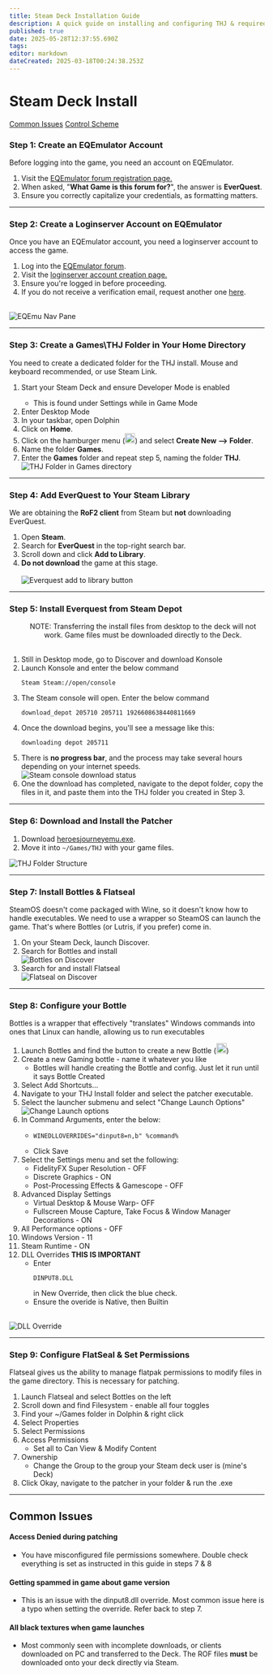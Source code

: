 ```yaml
---
title: Steam Deck Installation Guide
description: A quick guide on installing and configuring THJ & required components to allow you to take your Heroic Journey mobile on the Steam Deck!
published: true
date: 2025-05-28T12:37:55.690Z
tags: 
editor: markdown
dateCreated: 2025-03-18T00:24:38.253Z
---
```


# Steam Deck Install
<div class="jump-buttons">
  <a href="#common-issues" class="jump-buttons">Common Issues</a>
  <a href="https://www.reddit.com/r/project1999/comments/11xn4j2/steam_deck_control_scheme/">Control Scheme</a>
  </div>
<div class="step-container">
  <h3>Step 1: Create an EQEmulator Account</h3>
Before logging into the game, you need an account on EQEmulator.
<ol>
<li> Visit the <a href="https://www.eqemulator.org/forums/register.php">EQEmulator forum registration page.</a>
  <li> When asked, "<b>What Game is this forum for?</b>", the answer is <b>EverQuest</b>.
<li> Ensure you correctly capitalize your credentials, as formatting matters.
  </div>
  
---

<div class="step-container">
  <h3>Step 2: Create a Loginserver Account on EQEmulator</h3>
Once you have an EQEmulator account, you need a loginserver account to access the game.

<ol>
<li> Log into the <a href="https://www.eqemulator.org/forums/">EQEmulator forum</a>.
<li> Visit the <a href="https://www.eqemulator.org/account/?CreateLS">loginserver account creation page.</a>
<li> Ensure you're logged in before proceeding.
<li> If you do not receive a verification email, request another one <a href="https://www.eqemulator.org/forums/register.php?do=requestemail">here</a>.</ol>
  <br>
<img src="https://iili.io/2ZyduAQ.png" alt="EQEmu Nav Pane">
  </div>
  
---

  <div class="step-container">
    <h3>Step 3: Create a Games\THJ Folder in Your Home Directory</h3>
		<p>You need to create a dedicated folder for the THJ install. Mouse and keyboard recommended, or use Steam Link.</p>
    <ol>
      <li> Start your Steam Deck and ensure Developer Mode is enabled</li>
        <ul>
          <li>This is found under Settings while in Game Mode</li>
        </ul>
      <li> Enter Desktop Mode</li>
      <li> In your taskbar, open Dolphin</li>
      <li> Click on <b>Home</b>.</li>
      <li> Click on the hamburger menu (<img src="https://iili.io/3oMizYX.png" alt="hamburger menu" height="20" width="20">) and select <b>Create New --> Folder</b>.</li>
      <li> Name the folder <b>Games</b>.</li>
      <li> Enter the <b>Games</b> folder and repeat step 5, naming the folder <b>THJ</b>.</li>
      <img src="https://iili.io/3oMQfQj.md.png" alt="THJ Folder in Games directory">
  </div>

- - -

  <div class="step-container">
  <h3>Step 4: Add EverQuest to Your Steam Library</h3>
    <p>We are obtaining the <b>RoF2 client</b> from Steam but <b>not</b> downloading EverQuest.</p>

<ol>
	<li> Open <b>Steam</b>.
  <li> Search for <b>EverQuest</b> in the top-right search bar.
	<li> Scroll down and click <b>Add to Library</b>.
  <li> <b>Do not download</b> the game at this stage.
	<br>
  </br>
    <img src="https://iili.io/2ZydbOQ.png" alt="Everquest add to library button">
  </div>

---
  
  <div class="step-container">
    <h3>Step 5: Install Everquest from Steam Depot</h3>
    <ol>
      	<p align="center">NOTE: Transferring the install files from desktop to the deck will not work. Game files must be downloaded directly to the Deck.</p><br>
      <li>Still in Desktop mode, go to Discover and download Konsole
      <li>Launch Konsole and enter the below command
<pre><code>Steam Steam://open/console</code></pre>
			<li> The Steam console will open. Enter the below command
<pre><code>download_depot 205710 205711 1926608638440811669</code></pre>
			<li>Once the download begins, you'll see a message like this: 
        <pre><code>downloading depot 205711</code></pre>
      <li> There is <b>no progress bar</b>, and the process may take several hours depending on your internet speeds.<br>
<img src="https://iili.io/2ZyFoKX.png" alt="Steam console download status">
			<li> One the download has completed, navigate to the depot folder, copy the files in it, and paste them into the THJ folder you created in Step 3.
    </ol>
      </div>
  
---

<div class="step-container">
<h3>Step 6: Download and Install the Patcher</h3>
<ol>
  <li>Download <a href="https://github.com/The-Heroes-Journey-EQEMU/thj-patcher/releases/download/1.1.0.150/heroesjourneyemu.exe">heroesjourneyemu.exe</a>.
  <li>Move it into <code>~/Games/THJ</code> with your game files.</li>
</ol>
<img src="https://iili.io/2ZyTYF4.png" alt="THJ Folder Structure">
</div>
  
---

<div class="step-container">
  <h3>Step 7: Install Bottles & Flatseal</h3>
<p>SteamOS doesn't come packaged with Wine, so it doesn't know how to handle executables. We need to use a wrapper so SteamOS can launch the game. That's where Bottles (or Lutris, if you prefer) come in.</p>
	<ol>
    <li> On your Steam Deck, launch Discover.
    <li> Search for Bottles and install
      <br>
<img src="https://iili.io/3oMDeFR.png" alt="Bottles on Discover">
		<li> Search for and install Flatseal
      <br>
      <img src="https://iili.io/3oMmc7V.png" alt="Flatseal on Discover">
  </ol>
</div>

---

<div class="step-container">
  <h3>Step 8: Configure your Bottle</h3>
<p>Bottles is a wrapper that effectively "translates" Windows commands into ones that Linux can handle, allowing us to run executables</p>

<ol>
<li> Launch Bottles and find the button to create a new Bottle (<img src="https://iili.io/3oMyAUx.png" alt="plus button" width="20" height="20">)
<li>Create a new Gaming bottle - name it whatever you like
  <ul>
	 <li> Bottles will handle creating the Bottle and config. Just let it run until it says Bottle Created
  </ul>
<li> Select Add Shortcuts...
<li> Navigate to your THJ Install folder and select the patcher executable.
<li> Select the launcher submenu and select "Change Launch Options"
  <img src="https://iili.io/3oVT6kN.md.png" alt="Change Launch options">
<li> In Command Arguments, enter the below:
  <ul>
    <li><pre><code>WINEDLLOVERRIDES="dinput8=n,b" %command%</code></pre>
  	<li>Click Save
  </ul>
<li> Select the Settings menu and set the following:
	<ul>
    <li> FidelityFX Super Resolution - OFF
		<li> Discrete Graphics - ON
		<li> Post-Processing Effects & Gamescope - OFF
  </ul>
	<li> Advanced Display Settings
    <ul>
			<li> Virtual Desktop & Mouse Warp- OFF
			<li> Fullscreen Mouse Capture, Take Focus & Window Manager Decorations - ON
    </ul>
	<li>All Performance options - OFF
	<li> Windows Version - 11
	<li> Steam Runtime - ON
  <li> DLL Overrides <b>THIS IS IMPORTANT</b>
    <ul>
      <li> Enter <pre><code>DINPUT8.DLL</code></pre> in New Override, then click the blue check.
			<li> Ensure the overide is Native, then Builtin
    </ul>
  </ol>
  <br>
		<img src="https://iili.io/3oVza3l.md.png" alt="DLL Override">
  </div>


---

<div class="step-container">
  <h3>Step 9: Configure FlatSeal & Set Permissions</h3>
<p>Flatseal gives us the ability to manage flatpak permissions to modify files in the game directory. This is necessary for patching.</p>
  
<ol>
<li> Launch Flatseal and select Bottles on the left
<li> Scroll down and find Filesystem - enable all four toggles
<li> Find your ~/Games folder in Dolphin & right click
<li> Select Properties
<li> Select Permissions
<li> Access Permissions
  <ul>
	<li> Set all to Can View & Modify Content
  </ul>
<li> Ownership
  <ul>
	<li> Change the Group to the group your Steam deck user is (mine's Deck)
  </ul>
<li> Click Okay, navigate to the patcher in your folder & run the .exe
  </ol>
  </div>

  ---
  
<div class="faq-container">
<div class="jump-buttons">
  </div>
    <h2 id="common-issues">Common Issues</h2>
<div class="faq-item">    
  <h4>Access Denied during patching</h4>
  <ul><li><p>You have misconfigured file permissions somewhere. Double check everything is set as instructed in this guide in steps 7 & 8</p></ul></div>
<div class="faq-item">
  <h4>Getting spammed in game about game version</h4>
<ul><li><p>This is an issue with the dinput8.dll override. Most common issue here is a typo when setting the override. Refer back to step 7.</p></ul></div>
<div class="faq-item">
  <h4>All black textures when game launches</h4>
<ul><li><p>Most commonly seen with incomplete downloads, or clients downloaded on PC and transferred to the Deck. The ROF files <b>must</b> be downloaded onto your deck directly via Steam.</p></ul></div>
